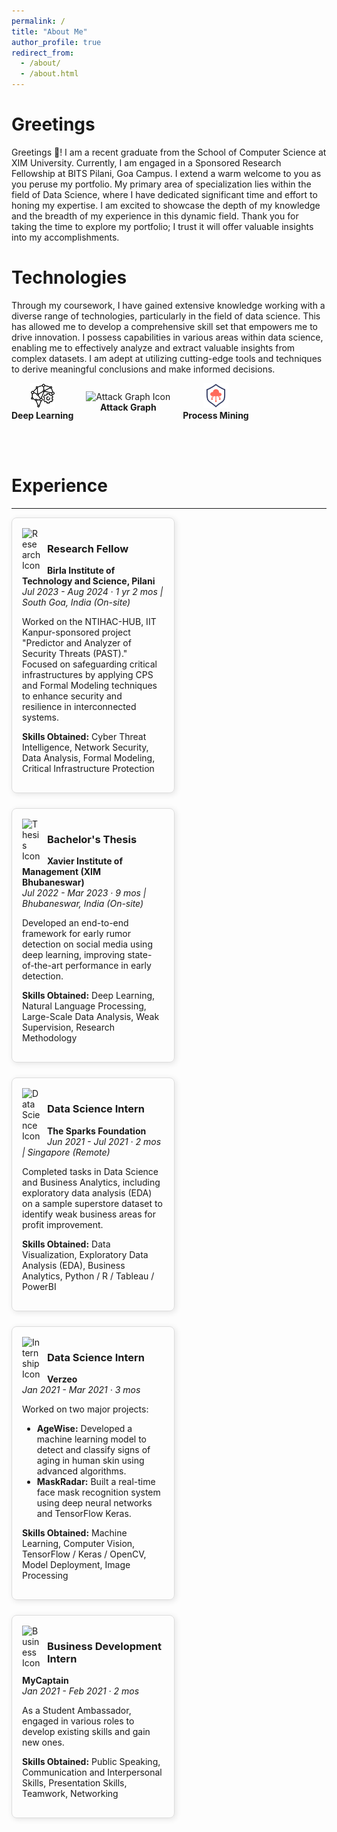 ```yaml
---
permalink: /
title: "About Me"
author_profile: true
redirect_from: 
  - /about/
  - /about.html
---
```



# **Greetings**

Greetings 👋! I am a recent graduate from the School of Computer Science at XIM University. Currently, I am engaged in a Sponsored Research Fellowship at BITS Pilani, Goa Campus. I extend a warm welcome to you as you peruse my portfolio. My primary area of specialization lies within the field of Data Science, where I have dedicated significant time and effort to honing my expertise. I am excited to showcase the depth of my knowledge and the breadth of my experience in this dynamic field. Thank you for taking the time to explore my portfolio; I trust it will offer valuable insights into my accomplishments.

# **Technologies**

Through my coursework, I have gained extensive knowledge working with a diverse range of technologies, particularly in the field of data science. This has allowed me to develop a comprehensive skill set that empowers me to drive innovation. I possess capabilities in various areas within data science, enabling me to effectively analyze and extract valuable insights from complex datasets. I am adept at utilizing cutting-edge tools and techniques to derive meaningful conclusions and make informed decisions.

<div style="display: flex; align-items: center; gap: 20px;">
    <div style="text-align: center;">
        <img src="images/deep-learning.png" alt="Deep Learning Icon" width="40"/>
        <div style="font-weight: bold;">Deep Learning</div>
    </div>
    <div style="text-align: center;">
        <img src="images/attack-graph.png" alt="Attack Graph Icon" width="40"/>
        <div style="font-weight: bold;">Attack Graph</div>
    </div>
    <div style="text-align: center;">
        <img src="images/cloud.png" alt="Process Mining Icon" width="40"/>
        <div style="font-weight: bold;">Process Mining</div>
    </div>
</div>

<br/><br/> <!-- Adds two line breaks for extra space -->

# **Experience**

---

<div style="display: flex; flex-wrap: wrap; gap: 1.5rem;">

  <div style="border: 1px solid #ddd; padding: 1rem; border-radius: 8px; width: 45%; box-shadow: 2px 2px 10px rgba(0, 0, 0, 0.1);">
    <img src="https://cdn-icons-png.flaticon.com/128/2761/2761632.png" alt="Research Icon" width="30" style="float: left; margin-right: 10px;">
    <h3>Research Fellow</h3>
    <p><strong>Birla Institute of Technology and Science, Pilani</strong> <br>
    <em>Jul 2023 - Aug 2024 · 1 yr 2 mos | South Goa, India (On-site)</em></p>
    <p>Worked on the NTIHAC-HUB, IIT Kanpur-sponsored project "Predictor and Analyzer of Security Threats (PAST)." Focused on safeguarding critical infrastructures by applying CPS and Formal Modeling techniques to enhance security and resilience in interconnected systems.</p>
    <p><strong>Skills Obtained:</strong> Cyber Threat Intelligence, Network Security, Data Analysis, Formal Modeling, Critical Infrastructure Protection</p>
  </div>

  <div style="border: 1px solid #ddd; padding: 1rem; border-radius: 8px; width: 45%; box-shadow: 2px 2px 10px rgba(0, 0, 0, 0.1);">
    <img src="https://cdn-icons-png.flaticon.com/128/2867/2867856.png" alt="Thesis Icon" width="30" style="float: left; margin-right: 10px;">
    <h3>Bachelor's Thesis</h3>
    <p><strong>Xavier Institute of Management (XIM Bhubaneswar)</strong> <br>
    <em>Jul 2022 - Mar 2023 · 9 mos | Bhubaneswar, India (On-site)</em></p>
    <p>Developed an end-to-end framework for early rumor detection on social media using deep learning, improving state-of-the-art performance in early detection.</p>
    <p><strong>Skills Obtained:</strong> Deep Learning, Natural Language Processing, Large-Scale Data Analysis, Weak Supervision, Research Methodology</p>
  </div>

  <div style="border: 1px solid #ddd; padding: 1rem; border-radius: 8px; width: 45%; box-shadow: 2px 2px 10px rgba(0, 0, 0, 0.1);">
    <img src="https://cdn-icons-png.flaticon.com/128/3125/3125870.png" alt="Data Science Icon" width="30" style="float: left; margin-right: 10px;">
    <h3>Data Science Intern</h3>
    <p><strong>The Sparks Foundation</strong> <br>
    <em>Jun 2021 - Jul 2021 · 2 mos | Singapore (Remote)</em></p>
    <p>Completed tasks in Data Science and Business Analytics, including exploratory data analysis (EDA) on a sample superstore dataset to identify weak business areas for profit improvement.</p>
    <p><strong>Skills Obtained:</strong> Data Visualization, Exploratory Data Analysis (EDA), Business Analytics, Python / R / Tableau / PowerBI</p>
  </div>

  <div style="border: 1px solid #ddd; padding: 1rem; border-radius: 8px; width: 45%; box-shadow: 2px 2px 10px rgba(0, 0, 0, 0.1);">
    <img src="https://cdn-icons-png.flaticon.com/128/1795/1795389.png" alt="Internship Icon" width="30" style="float: left; margin-right: 10px;">
    <h3>Data Science Intern</h3>
    <p><strong>Verzeo</strong> <br>
    <em>Jan 2021 - Mar 2021 · 3 mos</em></p>
    <p>Worked on two major projects:</p>
    <ul>
      <li><strong>AgeWise:</strong> Developed a machine learning model to detect and classify signs of aging in human skin using advanced algorithms.</li>
      <li><strong>MaskRadar:</strong> Built a real-time face mask recognition system using deep neural networks and TensorFlow Keras.</li>
    </ul>
    <p><strong>Skills Obtained:</strong> Machine Learning, Computer Vision, TensorFlow / Keras / OpenCV, Model Deployment, Image Processing</p>
  </div>

  <div style="border: 1px solid #ddd; padding: 1rem; border-radius: 8px; width: 45%; box-shadow: 2px 2px 10px rgba(0, 0, 0, 0.1);">
    <img src="https://cdn-icons-png.flaticon.com/128/888/888958.png" alt="Business Icon" width="30" style="float: left; margin-right: 10px;">
    <h3>Business Development Intern</h3>
    <p><strong>MyCaptain</strong> <br>
    <em>Jan 2021 - Feb 2021 · 2 mos</em></p>
    <p>As a Student Ambassador, engaged in various roles to develop existing skills and gain new ones.</p>
    <p><strong>Skills Obtained:</strong> Public Speaking, Communication and Interpersonal Skills, Presentation Skills, Teamwork, Networking</p>
  </div>

</div>